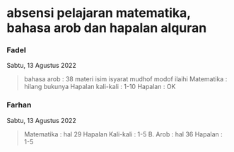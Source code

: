 # absensi pelajaran matematika, bahasa arob dan hapalan alquran 

### Fadel
Sabtu, 13 Agustus 2022
> bahasa arob : 38 materi isim isyarat mudhof modof ilaihi
> Matematika : hilang bukunya
> Hapalan kali-kali : 1-10
> Hapalan : OK

### Farhan
Sabtu, 13 Agustus 2022
> Matematika : hal 29
> Hapalan Kali-kali : 1-5
> B. Arob : hal 36
> Hapalan : 1-5

